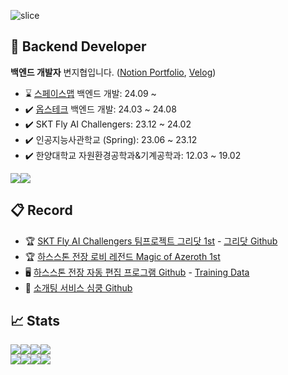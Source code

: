 ![slice](https://capsule-render.vercel.app/api?type=waving&color=auto&height=250&text=RIMGOSU)

## 🚀 Backend Developer

**백엔드 개발자** 변지협입니다. 
([Notion Portfolio](https://eastern-wedelia-243.notion.site/89ec005c7f2442609a0591f28625db7c), [Velog](https://velog.io/@rimgosu/posts)) 

- ⌛ [스페이스맵](https://www.spacemap42.com/) 백엔드 개발: 24.09 ~
- ✔️ [옵스테크](https://opstech.kr/) 백엔드 개발: 24.03 ~ 24.08
- ✔️ SKT Fly AI Challengers: 23.12 ~ 24.02 
- ✔️ 인공지능사관학교 (Spring): 23.06 ~ 23.12
- ✔️ 한양대학교 자원환경공학과&기계공학과: 12.03 ~ 19.02

<img src="https://img.shields.io/badge/nestjs-E0234E?style=for-the-badge&logo=nestjs&logoColor=white"><img src="https://img.shields.io/badge/prisma-2D3748?style=for-the-badge&logo=prisma&logoColor=white">


## 📋 Record

- 🏆 [SKT Fly AI Challengers 팀프로젝트 그리닷 1st](https://www.trendw.kr/news/articleView.html?idxno=10603) - [그리닷 Github](https://github.com/GreeDot/greedot)
- 🏆 [하스스톤 전장 로비 레전드 Magic of Azeroth 1st](https://esports.gg/news/hearthstone/rimgosu-wins-battlegrounds-lobby-legends/)
- 🖥️ [하스스톤 전장 자동 편집 프로그램 Github](https://github.com/rimgosu/autoeditor) - [Training Data](https://github.com/rimgosu/auto-editor-train-backup)
- 🎎 [소개팅 서비스 심쿵 Github](https://github.com/rimgosu/SimKoong)

## 📈 Stats

<img src="https://img.shields.io/badge/리눅스마스터1급-FCC624?style=for-the-badge&logo=linux&logoColor=black"><img src="https://img.shields.io/badge/정보처리기사-5B0BB5?style=for-the-badge&logo=semanticscholar&logoColor=white"><img src="https://img.shields.io/badge/컴퓨터활용능력2급-217346?style=for-the-badge&logo=microsoftexcel&logoColor=white"><img src="https://img.shields.io/badge/빅데이터분석기사-632CA6?style=for-the-badge&logo=datadog&logoColor=white"><br><img src="https://img.shields.io/badge/AWS%20Cloud%20Practitioner-232F3E?style=for-the-badge&logo=amazonaws&logoColor=white"><img src="https://img.shields.io/badge/ADsP-D0271D?style=for-the-badge&logo=adp&logoColor=white"><img src="https://img.shields.io/badge/Azure%20AI%20Fundamentals-0078D4?style=for-the-badge&logo=microsoftazure&logoColor=white"><img src="https://img.shields.io/badge/SQLD-4479A1?style=for-the-badge&logo=mysql&logoColor=white">
